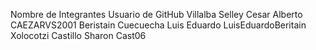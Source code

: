 Nombre de Integrantes              Usuario de GitHub
Villalba Selley Cesar Alberto      CAEZARVS2001
Beristain Cuecuecha Luis Eduardo   LuisEduardoBeritain
Xolocotzi Castillo Sharon          Cast06
